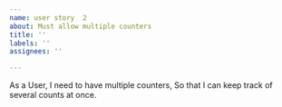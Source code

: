 ```yaml
---
name: user story  2
about: Must allow multiple counters
title: ''
labels: ''
assignees: ''

---
```


As a User, I need to have multiple counters, So that I can keep track of several counts at once.
